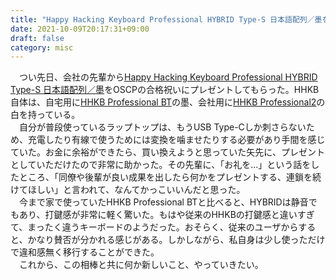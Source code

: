 ```yaml
---
title: "Happy Hacking Keyboard Professional HYBRID Type-S 日本語配列／墨を使い始めた"
date: 2021-10-09T20:17:31+09:00
draft: false
category: misc
---
```


　つい先日、会社の先輩から[Happy Hacking Keyboard Professional HYBRID Type-S 日本語配列／墨](https://www.pfu.fujitsu.com/direct/hhkb/detail_pd-kb820bs.html)をOSCPの合格祝いにプレゼントしてもらった。HHKB自体は、自宅用に[HHKB Professional BT](https://www.pfu.fujitsu.com/hhkeyboard/bt/)の墨、会社用に[HHKB Professional2](https://www.pfu.fujitsu.com/hhkeyboard/hhkbpro2/)の白を持っている。  
　自分が普段使っているラップトップは、もうUSB Type-Cしか刺さらないため、充電したり有線で使うためには変換を噛ませたりする必要があり手間を感じていた。お金に余裕ができたら、買い換えようと思っていた矢先に、プレゼントとしていただけたので非常に助かった。その先輩に、「お礼を...」という話をしたところ、「同僚や後輩が良い成果を出したら何かをプレゼントする、連鎖を続けてほしい」と言われて、なんてかっこいいんだと思った。  
　今まで家で使っていたHHKB Professional BTと比べると、HYBRIDは静音でもあり、打鍵感が非常に軽く驚いた。もはや従来のHHKBの打鍵感と違いすぎて、まったく違うキーボードのようだった。おそらく、従来のユーザからすると、かなり賛否が分かれる感じがある。しかしながら、私自身は少し使っただけで違和感無く移行することができた。  
　これから、この相棒と共に何か新しいこと、やっていきたい。

